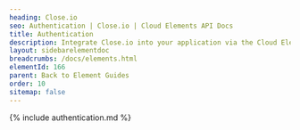 ```yaml
---
heading: Close.io
seo: Authentication | Close.io | Cloud Elements API Docs
title: Authentication
description: Integrate Close.io into your application via the Cloud Elements APIs.
layout: sidebarelementdoc
breadcrumbs: /docs/elements.html
elementId: 166
parent: Back to Element Guides
order: 10
sitemap: false
---
```


{% include authentication.md %}
